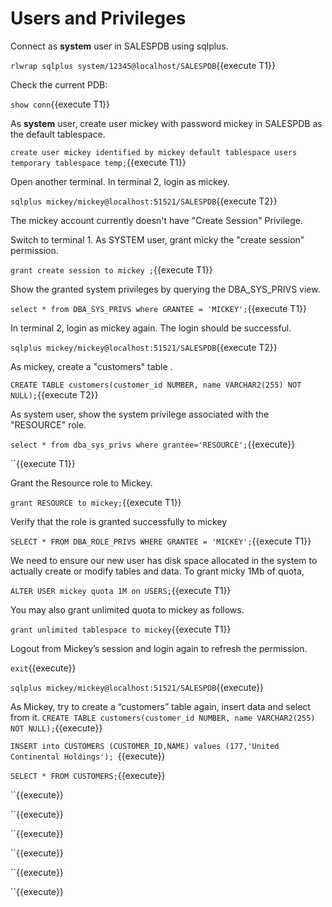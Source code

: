 <h1>Users and Privileges</h1>

Connect as **system** user in SALESPDB using sqlplus.

`rlwrap sqlplus system/12345@localhost/SALESPDB`{{execute T1}}


Check the current PDB: 

`show conn`{{execute T1}}


As **system** user, create user mickey with password mickey in SALESPDB as the default tablespace.

`create user mickey identified by mickey default tablespace users temporary tablespace temp;`{{execute T1}}


Open another terminal. In terminal 2, login as mickey.

`sqlplus mickey/mickey@localhost:51521/SALESPDB`{{execute T2}}

The mickey account currently doesn't have "Create Session" Privilege.


Switch to terminal 1. As SYSTEM user, grant micky the  "create session" permission.

`grant create session to mickey ;`{{execute T1}}


Show the granted system privileges by querying the DBA_SYS_PRIVS view.

`select * from DBA_SYS_PRIVS where GRANTEE = 'MICKEY';`{{execute T1}}


In terminal 2, login as mickey again. The login should be successful.

`sqlplus mickey/mickey@localhost:51521/SALESPDB`{{execute T2}}


As mickey, create a "customers" table .

`CREATE TABLE customers(customer_id NUMBER, name VARCHAR2(255) NOT NULL);`{{execute T2}}


As system user, show the system privilege associated with the "RESOURCE" role.

`select * from dba_sys_privs where grantee='RESOURCE';`{{execute}}

``{{execute T1}}


Grant the Resource role to Mickey.

`grant RESOURCE to mickey;`{{execute T1}}


Verify that the role is granted successfully to mickey

`SELECT * FROM DBA_ROLE_PRIVS WHERE GRANTEE = 'MICKEY';`{{execute T1}}


We need to ensure our new user has disk space allocated in the system to actually create or modify tables and data. To grant micky 1Mb of quota, 

`ALTER USER mickey quota 1M on USERS;`{{execute T1}}

You may also grant unlimited quota to mickey as follows.

`grant unlimited tablespace to mickey`{{execute T1}}


Logout from Mickey’s session and login again to refresh the permission.

`exit`{{execute}}

`sqlplus mickey/mickey@localhost:51521/SALESPDB`{{execute}}


As Mickey, try to create a “customers” table again, insert data and select from it.
`CREATE TABLE customers(customer_id NUMBER, name VARCHAR2(255) NOT NULL);`{{execute}}

`INSERT into CUSTOMERS (CUSTOMER_ID,NAME) values (177,'United Continental Holdings'); `{{execute}}

`SELECT * FROM CUSTOMERS;`{{execute}}

``{{execute}}


``{{execute}}

``{{execute}}

``{{execute}}

``{{execute}}

``{{execute}}